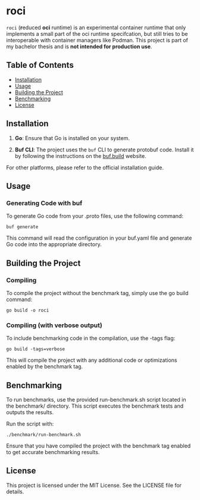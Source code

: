 # roci

`roci` (**r**educed **oci** runtime) is an experimental container runtime that only implements a small part of the oci runtime specifcation, but still tries to be interoperable with container managers like Podman.
This project is part of my bachelor thesis and is **not intended for production use**.

## Table of Contents

- [Installation](#installation)
- [Usage](#usage)
- [Building the Project](#building-the-project)
- [Benchmarking](#benchmarking)
- [License](#license)

## Installation

1. **Go**: Ensure that Go is installed on your system. 

2. **Buf CLI**: The project uses the `buf` CLI to generate protobuf code. Install it by following the instructions on the [buf.build](https://buf.build/) website.

For other platforms, please refer to the official installation guide.

## Usage
### Generating Code with buf

To generate Go code from your .proto files, use the following command:

```shell
buf generate
```

This command will read the configuration in your buf.yaml file and generate Go code into the appropriate directory.
## Building the Project
### Compiling

To compile the project without the benchmark tag, simply use the go build command:

```shell
go build -o roci
```

### Compiling (with verbose output)

To include benchmarking code in the compilation, use the -tags flag:

```shell
go build -tags=verbose
```

This will compile the project with any additional code or optimizations enabled by the benchmark tag.
## Benchmarking

To run benchmarks, use the provided run-benchmark.sh script located in the benchmark/ directory. This script executes the benchmark tests and outputs the results.

Run the script with:

```shell
./benchmark/run-benchmark.sh
```

Ensure that you have compiled the project with the benchmark tag enabled to get accurate benchmarking results.
## License

This project is licensed under the MIT License. See the LICENSE file for details.